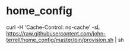 # home_config
curl -H 'Cache-Control: no-cache' -sL https://raw.githubusercontent.com/john-terrell/home_config/master/bin/provision.sh | sh
